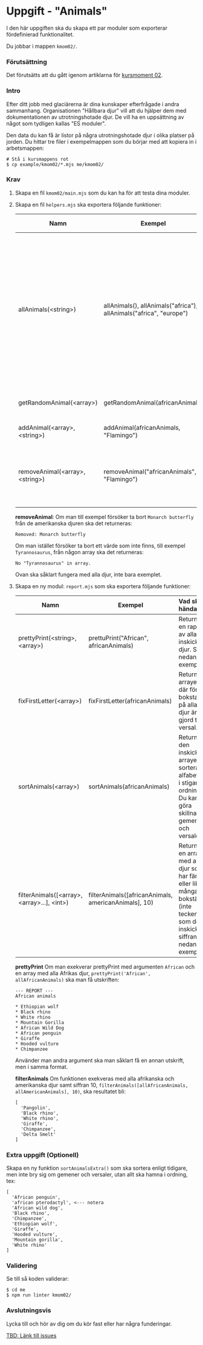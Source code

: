 # Uppgift - "Animals"

I den här uppgiften ska du skapa ett par moduler som exporterar fördefinierad funktionalitet.

Du jobbar i mappen `kmom02/`.



### Förutsättning

Det förutsätts att du gått igenom artiklarna för [kursmoment 02](../../articles/kmom02).



### Intro

Efter ditt jobb med glaciärerna är dina kunskaper efterfrågade i andra sammanhang. Organisationen "Hållbara djur" vill att du hjälper dem med dokumentationen av utrotningshotade djur. De vill ha en uppsättning av något som tydligen kallas "ES moduler".

Den data du kan få är listor på några utrotningshotade djur i olika platser på jorden. Du hittar tre filer i exempelmappen som du börjar med att kopiera in i arbetsmappen:

```console
# Stå i kursmappens rot
$ cp example/kmom02/*.mjs me/kmom02/
```



### Krav

1. Skapa en fil `kmom02/main.mjs` som du kan ha för att testa dina moduler.

1. Skapa en fil `helpers.mjs` ska exportera följande funktioner:

    | Namn        |  Exempel | Vad ska hända?  |
    | ------------- | -------- | :-----|
    | allAnimals(&lt;string&gt;) | allAnimals(), allAnimals("africa"), allAnimals("africa", "europe") | Returnera en array med alla djur från &lt;string&gt;. Giltiga argument är `africa`, `europe`, `america`. Om inget argument skickas med ska det returneras en sammanslagen array med samtliga djur. Det ska fungera med 0, 1, 2 eller 3 argument.|
    | getRandomAnimal(&lt;array&gt;)| getRandomAnimal(africanAnimals)   |   Returnera ett slumpmässigt djur från arrayen. |
    | addAnimal(&lt;array&gt;, &lt;string&gt;)| addAnimal(africanAnimals, "Flamingo")  | Lägg till ett nytt djur i listan. |
    | removeAnimal(&lt;array&gt;, &lt;string&gt;)| removeAnimal("africanAnimals", "Flamingo") | Ta bort ett djur från listan. Returnera information om det gick bra eller inte. Se nedan för exempel. |

    **removeAnimal**: Om man till exempel försöker ta bort `Monarch butterfly` från de amerikanska djuren ska det returneras:
    ```console
    Removed: Monarch butterfly
    ```
    Om man istället försöker ta bort ett värde som inte finns, till exempel `Tyrannosaurus`, från någon array ska det returneras:
    ```console
    No "Tyrannosaurus" in array.
    ```

    Ovan ska såklart fungera med alla djur, inte bara exemplet.

1. Skapa en ny modul: `report.mjs` som ska exportera följande funktioner:

    | Namn        | Exempel | Vad ska hända?  |
    | ------------- | -------- |:-----|
    | prettyPrint(&lt;string&gt;, &lt;array&gt;)| prettuPrint("African", africanAnimals) |  Returnera en rapport av alla inskickade djur. Se nedan för exempel. |
    | fixFirstLetter(&lt;array&gt;) | fixFirstLetter(africanAnimals)  |   Returnera arrayen där första bokstaven på alla djur är gjord till versal. |
    | sortAnimals(&lt;array&gt;) | sortAnimals(africanAnimals) | Returnera den inskickade arrayen sorterad alfabetiskt i stigande ordning. Du kan göra skillnad på gemener och versaler. |
    | filterAnimals([&lt;array&gt;, &lt;array&gt;...], &lt;int&gt;) | filterAnimals([africanAnimals, americanAnimals], 10) | Returnera en array med alla djur som har färre eller lika många bokstäver (inte tecken) som den inskickade siffran. Se nedan för exempel. |


    **prettyPrint** Om man exekverar prettyPrint med argumenten `African` och en array med alla Afrikas djur, `prettyPrint('African', allAfricanAnimals)` ska man få utskriften:

    ```console
    --- REPORT ---
    African animals

    * Ethiopian wolf
    * Black rhino
    * White rhino
    * Mountain Gorilla
    * African Wild Dog
    * African penguin
    * Giraffe
    * Hooded vulture
    * Chimpanzee
    ```

    Använder man andra argument ska man såklart få en annan utskrift, men i samma format.

    **filterAnimals** Om funktionen exekveras med alla afrikanska och amerikanska djur samt siffran 10, `filterAnimals([allAfricanAnimals, allAmericanAnimals], 10)`, ska resultatet bli:

    ```console
    [
      'Pangolin',
      'Black rhino',
      'White rhino',
      'Giraffe',
      'Chimpanzee',
      'Delta Smelt'
    ]
    ```



### Extra uppgift (Optionell)

Skapa en ny funktion `sortAnimalsExtra()` som ska sortera enligt tidigare, men inte bry sig om gemener och versaler, utan allt ska hamna i ordning, tex:

```console
[
  'African penguin',
  'african pterodactyl', <--- notera
  'African wild dog',
  'Black rhino',
  'Chimpanzee',
  'Ethiopian wolf',
  'Giraffe',
  'Hooded vulture',
  'Mountain gorilla',
  'White rhino'
]
```

### Validering

Se till så koden validerar:

```console
$ cd me
$ npm run linter kmom02/
```



<!-- ### Hur kan det se ut när det är klart?

Nedan är en video som visar hur det kan se ut när det är klart:

[![js exercise kmom02](https://img.youtube.com/vi/fDMYExdbidY/0.jpg)](https://www.youtube.com/watch?v=fDMYExdbidY) -->



### Avslutningsvis

Lycka till och hör av dig om du kör fast eller har några funderingar.

[TBD: Länk till issues](#)
